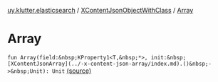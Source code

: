 [uy.klutter.elasticsearch](../index.md) / [XContentJsonObjectWithClass](index.md) / [Array](.)


# Array
`fun Array(field:&nbsp;KProperty1<T,&nbsp;*>, init:&nbsp;[XContentJsonArray](../-x-content-json-array/index.md).()&nbsp;->&nbsp;Unit): Unit` [(source)](https://github.com/kohesive/klutter/blob/master/elasticsearch-jdk7/src/main/kotlin/uy/klutter/elasticsearch/XContent.kt#L67)


